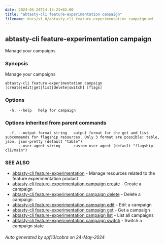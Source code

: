 ```yaml
---
date: 2024-05-24T14:13:21+02:00
title: "abtasty-cli feature-experimentation campaign"
filename: docs/v1.0/abtasty-cli_feature-experimentation_campaign.md
---
```

## abtasty-cli feature-experimentation campaign

Manage your campaigns

### Synopsis

Manage your campaigns

```
abtasty-cli feature-experimentation campaign [create|edit|get|list|delete|switch] [flags]
```

### Options

```
  -h, --help   help for campaign
```

### Options inherited from parent commands

```
  -f, --output-format string   output format for the get and list subcommands for flagship resources. Only 3 format are possible: table, json, json-pretty (default "table")
      --user-agent string      custom user agent (default "flagship-cli/main")
```

### SEE ALSO

* [abtasty-cli feature-experimentation](/docs/v1.0/abtasty-cli_feature-experimentation.md)	 - Manage resources related to the feature experimentation product
* [abtasty-cli feature-experimentation campaign create](/docs/v1.0/abtasty-cli_feature-experimentation_campaign_create.md)	 - Create a campaign
* [abtasty-cli feature-experimentation campaign delete](/docs/v1.0/abtasty-cli_feature-experimentation_campaign_delete.md)	 - Delete a campaign
* [abtasty-cli feature-experimentation campaign edit](/docs/v1.0/abtasty-cli_feature-experimentation_campaign_edit.md)	 - Edit a campaign
* [abtasty-cli feature-experimentation campaign get](/docs/v1.0/abtasty-cli_feature-experimentation_campaign_get.md)	 - Get a campaign
* [abtasty-cli feature-experimentation campaign list](/docs/v1.0/abtasty-cli_feature-experimentation_campaign_list.md)	 - List all campaigns
* [abtasty-cli feature-experimentation campaign switch](/docs/v1.0/abtasty-cli_feature-experimentation_campaign_switch.md)	 - Switch a campaign state

###### Auto generated by spf13/cobra on 24-May-2024
